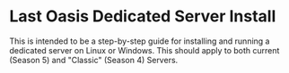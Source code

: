 # Last Oasis Dedicated Server Install

This is intended to be a step-by-step guide for installing and running a dedicated server on Linux or Windows.
This should apply to both current (Season 5) and "Classic" (Season 4) Servers.


